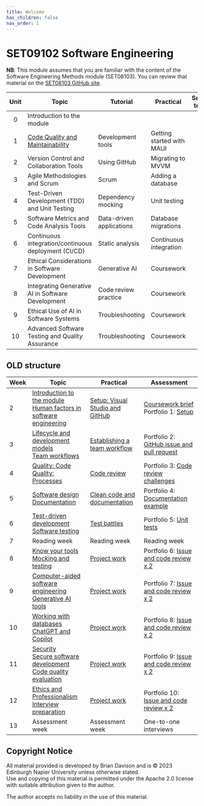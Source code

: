 ```yaml
---
title: Welcome
has_children: false
nav_order: 1
---
```


# SET09102 Software Engineering

**NB**: This module assumes that you are familiar with the content of the
Software Engineering Methods module (SET08103). You can review that material
on the [SET08103 GitHub site](https://github.com/edinburgh-napier/SET08103).

| Unit | Topic                                                                  | Tutorial                 | Practical                 | Self-test |
|:----:|------------------------------------------------------------------------|--------------------------|---------------------------|:---------:|
| 0    | Introduction to the module                                             |                          |                           |           |
| 1    | [Code Quality and Maintainability](unit1_code_quality/code_quality.md) | Development tools        | Getting started with MAUI |           |
| 2    | Version Control and Collaboration Tools                                | Using GitHub             | Migrating to MVVM         | Y         |
| 3    | Agile Methodologies and Scrum                                          | Scrum                    | Adding a database         |           |
| 4    | Test-Driven Development (TDD) and Unit Testing                         | Dependency mocking       | Unit testing              | Y         |
| 5    | Software Metrics and Code Analysis Tools                               | Data-driven applications | Database migrations       |           |
| 6    | Continuous integration/continuous deployment (CI/CD)                   | Static analysis          | Continuous integration    | Y         |
| 7    | Ethical Considerations in Software Development                         | Generative AI            | Coursework                |           |
| 8    | Integrating Generative AI in Software Development                      | Code review practice     | Coursework                |           |
| 9    | Ethical Use of AI in Software Systems                                  | Troubleshooting          | Coursework                |           |
| 10   | Advanced Software Testing and Quality Assurance                        | Troubleshooting          | Coursework                |           |

## OLD structure

| Week | Topic                                                                                                                                                                             | Practical                                                                 | Assessment                                                                                                                                |
|------|-----------------------------------------------------------------------------------------------------------------------------------------------------------------------------------|---------------------------------------------------------------------------|-------------------------------------------------------------------------------------------------------------------------------------------|
| 2    | [Introduction to the module](notes/unit0_introduction/Week02a_introduction.md)<br/>[Human factors in software engineering](notes/unit0_introduction/Week02b_human_factors.md)                                           | [Setup: Visual Studio and GitHub](practicals/Week02_setup.md)                 | [Coursework brief](assessment)<br/>Portfolio 1: [Setup](https://github.com/edinburgh-napier/SET09102_portfolio/blob/main/week02_setup.md) |
| 3    | [Lifecycle and development models](notes/unit3_agile/Week03a_lifecycle.md) <br> [Team workflows](notes/unit2_version_control/Week03b_workflow.md)                                                                   | [Establishing a team workflow](practicals/Week03_workflow.md)                 | Portfolio 2: [GitHub issue and pull request](https://github.com/edinburgh-napier/SET09102_portfolio/blob/main/week03_workflow.md)         |
| 4    | [Quality: Code](notes/unit1_code_quality/Week04a_quality_code.md)<br/>[Quality: Processes](notes/unit2_version_control/Week04b_quality_processes.md)                                                                       | [Code review](practicals/Week04_code_review.md)                               | Portfolio 3: [Code review challenges](https://github.com/edinburgh-napier/SET09102_portfolio/blob/main/week04_code_review.md)             |
| 5    | [Software design](notes/Week05a_design.md) <br> [Documentation](notes/Week05b_documentation.md)                                                                                   | [Clean code and documentation](practicals/Week05_clean_code.md)               | Portfolio 4: [Documentation example](https://github.com/edinburgh-napier/SET09102_portfolio/blob/main/week05_documentation.md)            |
| 6    | [Test-driven development](notes/unit4_testing/Week06a_test_driven_development.md) <br> [Software testing](notes/unit4_testing/Week06b_testing.md)                                                             | [Test battles](practicals/Week06_test_battles.md)                             | Portfolio 5: [Unit tests](https://github.com/edinburgh-napier/SET09102_portfolio/blob/main/week06_testing.md)                             |
| 7    | Reading week                                                                                                                                                                      | Reading week                                                              | Reading week                                                                                                                              |
| 8    | [Know your tools](notes/unit2_version_control/Week08a_tools.md) <br/>[Mocking and testing](notes/unit4_testing/Week08b_mocking.md)                                                                                    | [Project work](practicals/Week08-12_project_work.md)                          | Portfolio 6: [Issue and code review x 2](https://github.com/edinburgh-napier/SET09102_portfolio/blob/main/week08_project.md)              |
| 9    | [Computer-aided software engineering](notes/unit8_ai/Week09a_case.md) <br> [Generative AI tools](notes/unit8_ai/Week09b_generative_ai.md)                                                           | [Project work](practicals/Week08-12_project_work.md)                          | Portfolio 7: [Issue and code review x 2](https://github.com/edinburgh-napier/SET09102_portfolio/blob/main/week09_project.md)              |
| 10   | [Working with databases](notes/Week10a_databases.md) <br/> [ChatGPT and Copilot](notes/unit8_ai/Week10b_generative_ai.md)                                                                  | [Project work](practicals/Week08-12_project_work.md) | Portfolio 8: [Issue and code review x 2](https://github.com/edinburgh-napier/SET09102_portfolio/blob/main/week10_project.md)              |
| 11   | [Security](notes/unit7_ethics/Week11a_security.md) <br> [Secure software development](notes/unit7_ethics/Week11b_secure_software_development.md)<br/>[Code quality evaluation](notes/Week11c_evaluation.md) | [Project work](practicals/Week08-12_project_work.md)                          | Portfolio 9: [Issue and code review x 2](https://github.com/edinburgh-napier/SET09102_portfolio/blob/main/week11_project.md)              |
| 12   | [Ethics and Professionalism](notes/unit9_ethical_ai/Week12a_ethics.md) <br> [Interview preparation](notes/Week12b_interview_preparation.md)                                                        | [Project work](practicals/Week08-12_project_work.md) | Portfolio 10: [Issue and code review x 2](https://github.com/edinburgh-napier/SET09102_portfolio/blob/main/week12_project.md)                                                                                               |
| 13   | Assessment week                                                                                                                                                                   | Assessment week                                                           | One-to-one interviews                                                                                                                     |

## Copyright Notice

All material provided is developed by Brian Davison and is &copy; 2023 Edinburgh Napier University unless otherwise stated.  
Use and copying of this material is permitted under the Apache 2.0 license with suitable attribution given to the author.

The author accepts no liability in the use of this material.
